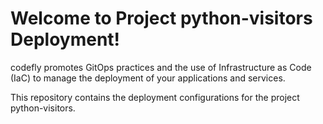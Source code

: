 # Welcome to Project python-visitors Deployment!

codefly promotes GitOps practices and the use of Infrastructure as Code (IaC) to manage the deployment of your applications and services.

This repository contains the deployment configurations for the project python-visitors.
